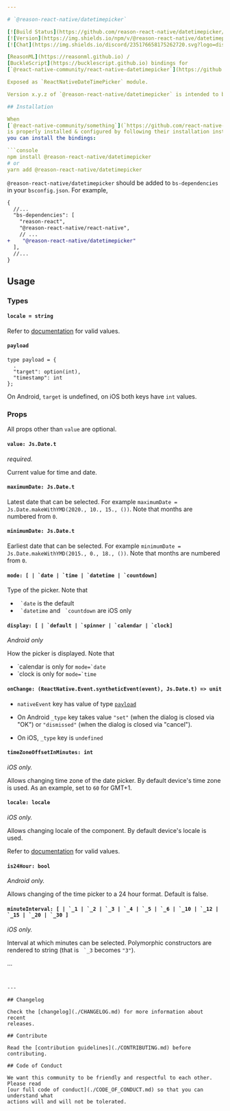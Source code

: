 ```yaml
---

# `@reason-react-native/datetimepicker`

[![Build Status](https://github.com/reason-react-native/datetimepicker/workflows/Build/badge.svg)](https://github.com/reason-react-native/datetimepicker/actions)
[![Version](https://img.shields.io/npm/v/@reason-react-native/datetimepicker.svg)](https://www.npmjs.com/@reason-react-native/datetimepicker)
[![Chat](https://img.shields.io/discord/235176658175262720.svg?logo=discord&colorb=blue)](https://reasonml-community.github.io/reason-react-native/discord/)

[ReasonML](https://reasonml.github.io) /
[BuckleScript](https://bucklescript.github.io) bindings for
[`@react-native-community/react-native-datetimepicker`](https://github.com/react-native-community/react-native-datetimepicker).

Exposed as `ReactNativeDateTimePicker` module.

Version x.y.z of `@reason-react-native/datetimepicker` is intended to be compatible with version x.y.z of `@react-native-community/react-native-datetimepicker`.

## Installation

When
[`@react-native-community/something`](`https://github.com/react-native-community/something`)
is properly installed & configured by following their installation instructions,
you can install the bindings:

```console
npm install @reason-react-native/datetimepicker
# or
yarn add @reason-react-native/datetimepicker
```

`@reason-react-native/datetimepicker` should be added to `bs-dependencies` in your
`bsconfig.json`. For example,

```diff
{
  //...
  "bs-dependencies": [
    "reason-react",
    "@reason-react-native/react-native",
    // ...
+    "@reason-react-native/datetimepicker"
  ],
  //...
}
```

## Usage

### Types

#### `locale = string`

Refer to [documentation](https://developer.apple.com/library/archive/documentation/MacOSX/Conceptual/BPInternational/LanguageandLocaleIDs/LanguageandLocaleIDs.html) for valid values.

#### `payload`

```reason
type payload = {
  .
  "target": option(int),
  "timestamp": int
};
```

On Android, `target` is undefined, on iOS both keys have `int` values.


### Props

All props other than `value` are optional.

#### `value: Js.Date.t`

_required._

Current value for time and date.

#### `maximumDate: Js.Date.t`

Latest date that can be selected. For example `maximumDate = Js.Date.makeWithYMD(2020., 10., 15., ())`. Note that months are numbered from `0`.

#### `minimumDate: Js.Date.t`

Earliest date that can be selected. For example `minimumDate = Js.Date.makeWithYMD(2015., 0., 18., ())`. Note that months are numbered from `0`.

#### ``mode: [ | `date | `time | `datetime | `countdown]``

Type of the picker. Note that

- `` `date`` is the default
- `` `datetime`` and `` `countdown`` are iOS only

#### ``display: [ | `default | `spinner | `calendar | `clock]``

_Android only_

How the picker is displayed. Note that

- \`calendar is only for ``mode=`date``
- \`clock is only for ``mode=`time``

#### `onChange: (ReactNative.Event.syntheticEvent(event), Js.Date.t) => unit`

- `nativeEvent` key has value of type [`payload`](#payload)

- On Android `_type` key takes value `"set"` (when the dialog is closed via "OK") or `"dismissed"` (when the dialog is closed via "cancel").

- On iOS, `_type` key is `undefined`
    
#### `timeZoneOffsetInMinutes: int`

_iOS only._

Allows changing time zone of the date picker. By default device's time zone is used. As an example, set to `60` for GMT+1. 

#### `locale: locale`

_iOS only._

Allows changing locale of the component. By default device's locale is used. 

Refer to [documentation](https://developer.apple.com/library/archive/documentation/MacOSX/Conceptual/BPInternational/LanguageandLocaleIDs/LanguageandLocaleIDs.html) for valid values.

#### `is24Hour: bool`

_Android only._

Allows changing of the time picker to a 24 hour format. Default is false.

#### ``minuteInterval: [ | `_1 | `_2 | `_3 | `_4 | `_5 | `_6 | `_10 | `_12 | `_15 | `_20 | `_30 ]``

_iOS only._

Interval at which minutes can be selected. Polymorphic constructors are rendered to string (that is `` `_3`` becomes `"3"`).

...
```


---

## Changelog

Check the [changelog](./CHANGELOG.md) for more information about recent
releases.

## Contribute

Read the [contribution guidelines](./CONTRIBUTING.md) before contributing.

## Code of Conduct

We want this community to be friendly and respectful to each other. Please read
[our full code of conduct](./CODE_OF_CONDUCT.md) so that you can understand what
actions will and will not be tolerated.
